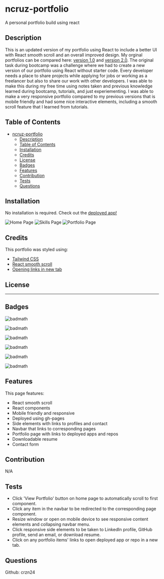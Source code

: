 # ncruz-portfolio
A personal portfolio build using react

## Description

This is an updated version of my portfolio using React to include a better UI with React smooth scroll and an overall improved design. My orginal portfolios can be compared here: [version 1.0](https://crzn24.github.io/ncruz-coding-portfolio/) and [version 2.0](https://crzn24.github.io/ncruz-react-portfolio/).
The original task during bootcamp was a challenge where we had to create a new version of our portfolio using React without starter code. Every developer needs a place to share projects while applying for jobs or working as a freelancer but also to share our work with other developers. I was able to make this during my free time using notes taken and previous knowledge learned during bootcamp, tutorials, and just experiementing. I was able to make a very responsive portfolio compared to my previous versions that is mobile friendly and had some nice interactive elements, including a smooth scroll feature that I learned from tutorials.


<!-- Provide a short description explaining the what, why, and how of your project. Use the following questions as a guide:

- What was your motivation?
- Why did you build this project? (Note: the answer is not "Because it was a homework assignment.")
- What problem does it solve?
- What did you learn? -->

<!-- ## User Story

```
AS A future junior developer and bootcamp graduate
I WANT a portfolio that showcases my past projects 
SO THAT employers can have a better assessment of my technical skills and consider me as a candidate for any open positions
``` -->
## Table of Contents

<!-- If your README is long, add a table of contents to make it easy for users to find what they need. -->

- [ncruz-portfolio](#ncruz-portfolio)
  - [Description](#description)
  - [Table of Contents](#table-of-contents)
  - [Installation](#installation)
  - [Credits](#credits)
  - [License](#license)
  - [Badges](#badges)
  - [Features](#features)
  - [Contribution](#contribution)
  - [Tests](#tests)
  - [Questions](#questions)

## Installation

No installation is required. 
Check out the [deployed app!](https://crzn24.github.io/ncruz-portfolio/)

<!-- What are the steps required to install your project? Provide a step-by-step description of how to get the development environment running. -->


![Home Page](./src/assets/readme/homepage.png)
![Skills Page](./src/assets/readme/skillspage.png)
![Portfolio Page](./src/assets/readme/portfoliopage.png)

<!-- Provide instructions and examples for use. Include screenshots as needed.

To add a screenshot, create an `assets/images` folder in your repository and upload your screenshot to it. Then, using the relative filepath, add it to your README using the following syntax:

    ```md
    ![alt text](assets/images/screenshot.png)
    ``` -->

## Credits

This portfolio was styled using: 
* [Tailwind CSS](https://tailwindcss.com/docs/installation)
* [React smooth scroll](https://www.npmjs.com/package/react-scroll)
* [Opening links in new tab](https://www.w3schools.com/tags/att_a_target.asp)


## License


<!-- The last section of a high-quality README file is the license. This lets other developers know what they can and cannot do with your project. If you need help choosing a license, refer to [https://choosealicense.com/](https://choosealicense.com/). -->

---

<!-- 🏆 The previous sections are the bare minimum, and your project will ultimately determine the content of this document. You might also want to consider adding the following sections. -->

## Badges

![badmath](https://img.shields.io/badge/-ReactJs-61DAFB?logo=react&logoColor=white&style=plastic)

![badmath](https://img.shields.io/github/last-commit/crzn24/ncruz-portfolio?color=574271&style=plastic)

![badmath](https://img.shields.io/github/commits-since/crzn24/ncruz-portfolio/9ae168a/main?color=574271&style=plastic)

![badmath](https://img.shields.io/github/repo-size/crzn24/ncruz-portfolio?color=574271&style=plastic)

![badmath](https://img.shields.io/github/license/crzn24/ncruz-portfolio?color=574271&style=plastic)

![badmath](https://img.shields.io/maintenance/yes/2023?color=574271&style=plastic)

<!-- ![badmath](https://img.shields.io/github/issues-closed-raw/crzn24/ncruz-portfolio?color=574271) -->

<!-- ![badmath](https://img.shields.io/github/issues-raw/crzn24/ncruz-portfolio?color=574271) -->

<!-- Badges aren't necessary, per se, but they demonstrate street cred. Badges let other developers know that you know what you're doing. Check out the badges hosted by [shields.io](https://shields.io/). You may not understand what they all represent now, but you will in time. -->

## Features

This page features:

- React smooth scroll
- React components
- Mobile friendly and responsive
- Deployed using gh-pages
- Side elements with links to profiles and contact
- Navbar that links to corresponding pages
- Portfolio page with links to deployed apps and repos
- Downloadable resume
- Contact form

<!-- If your project has a lot of features, list them here. -->

<!-- ## How to Contribute

If you created an application or package and would like other developers to contribute it, you can include guidelines for how to do so. The [Contributor Covenant](https://www.contributor-covenant.org/) is an industry standard, but you can always write your own if you'd prefer. -->

## Contribution 
N/A
## Tests

- Click 'View Portfolio' button on home page to automatically scroll to first component.
- Click any item in the navbar to be redirected to the corresponding page component.
- Resize window or open on mobile device to see responsive content elements and collapsing navbar menu.
- Click responsive side elements to be taken to LinkedIn profile, GitHub profile, send an email, or download resume.
- Click on any portfolio items' links to open deployed app or repo in a new tab.
<!-- Go the extra mile and write tests for your application. Then provide examples on how to run them here. -->

## Questions
Github: crzn24